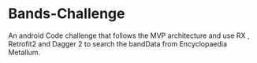 # Bands-Challenge
An android Code challenge that follows the MVP architecture and use RX , Retrofit2 and Dagger 2 to search the bandData from Encyclopaedia Metallum.

